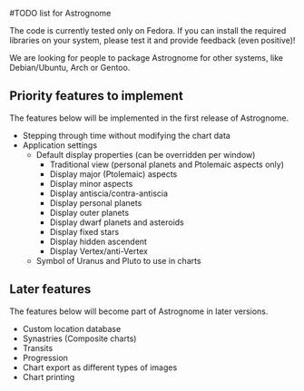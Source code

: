 #TODO list for Astrognome

The code is currently tested only on Fedora. If you can install the required
libraries on your system, please test it and provide feedback (even positive)!

We are looking for people to package Astrognome for other systems, like
Debian/Ubuntu, Arch or Gentoo.

## Priority features to implement

The features below will be implemented in the first release of Astrognome.

* Stepping through time without modifying the chart data
* Application settings
  * Default display properties (can be overridden per window)
    * Traditional view (personal planets and Ptolemaic aspects only)
    * Display major (Ptolemaic) aspects
    * Display minor aspects
    * Display antiscia/contra-antiscia
    * Display personal planets
    * Display outer planets
    * Display dwarf planets and asteroids
    * Display fixed stars
    * Display hidden ascendent
    * Display Vertex/anti-Vertex
  * Symbol of Uranus and Pluto to use in charts

## Later features

The features below will become part of Astrognome in later versions.

* Custom location database
* Synastries (Composite charts)
* Transits
* Progression
* Chart export as different types of images
* Chart printing

